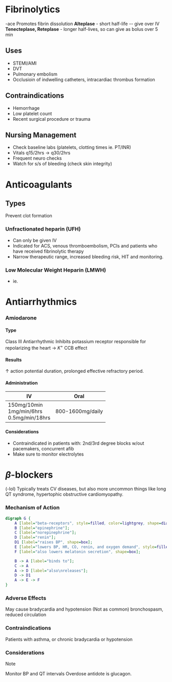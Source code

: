 # Fibrinolytics
-ace 
Promotes fibrin dissolution
**Alteplase** - short half-life -- give over IV
**Tenecteplase, Reteplase** - longer half-lives, so can give as bolus over 5 min
## Uses
- STEMI/AMI
- DVT
- Pulmonary embolism
- Occlusioin of indwelling catheters, intracardiac thrombus formation
## Contraindications
- Hemorrhage
- Low platelet count
- Recent surgical procedure or trauma
## Nursing Management
- Check baseline labs (platelets, clotting times ie. PT/INR)
- Vitals q15/2hrs $\rightarrow$ q30/2hrs
- Frequent neuro checks
- Watch for s/s of bleeding (check skin integrity)
# Anticoagulants
## Types
Prevent clot formation
### Unfractionated heparin (UFH)
- Can only be given IV
- Indicated for ACS, venous thromboembolism, PCIs and patients who have received fibrinolytic therapy
- Narrow therapeutic range, increased bleeding risk, HIT and monitoring.
### Low Molecular Weight Heparin (LMWH)
- ie. 
# Antiarrhythmics
### Amiodarone
#### Type
Class III Antiarrhythmic
Inhibits potassium receptor responsible for repolarizing the heart $\rightarrow$ $K^+$ CCB effect
#### Results
$\uparrow$ action potential duration, prolonged effective refractory period.
#### Administration
| IV | Oral |
| ---- | ---- |
| 150mg/10min<br>1mg/min/6hrs<br>0.5mg/min/18hrs | 800-1600mg/daily |
#### Considerations
- Contraindicated in patients with: 2nd/3rd degree blocks w/out pacemakers, concurrent afib
- Make sure to monitor electrolytes
# $\beta$-blockers
(-lol)
Typically treats CV diseases, but also more uncommon things like long QT syndrome, hypertophic obstructive cardiomyopathy. 
### Mechanism of Action
```dot
digraph G {
	A [label="beta-receptors", style=filled, color=lightgrey, shape=diamond];
	B [label="epinephrine"];
	C [label="norepinephrine"];
	D [label="renin"];
	D1 [label="raises BP", shape=box];
	E [label="lowers BP, HR, CO, renin, and oxygen demand", style=filled, color=yellow, shape=box];
	F [label="also lowers melatonin secretion", shape=box];

	B -> A [label="binds to"];
	C -> A
	A -> D [label="also\nreleases"];
	D -> D1
	A -> E -> F 
}
```
### Adverse Effects
May cause bradycardia and hypotension
(Not as common) bronchospasm, reduced circulation
### Contraindications
Patients with asthma, or chronic bradycardia or hypotension
### Considerations
>[!note]
>Monitor BP and QT intervals
>Overdose antidote is glucagon.
	